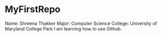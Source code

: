 # MyFirstRepo

Name: Shreena Thakker
Major: Computer Science 
College: University of Maryland College Park
I am learning how to use Github.
